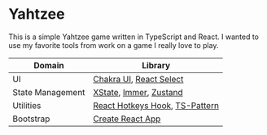 # Yahtzee

This is a simple Yahtzee game written in TypeScript and React. I wanted to use my favorite tools from work on a game I really love to play.


| Domain | Library |
|----|----|
| UI | [Chakra UI](https://chakra-ui.com/), [React Select](https://react-select.com/home)|
| State Management | [XState](https://xstate.js.org/), [Immer](https://immerjs.github.io/immer/), [Zustand](https://zustand-demo.pmnd.rs/)|
| Utilities | [React Hotkeys Hook](https://react-hotkeys-hook.vercel.app/),  [TS-Pattern](https://github.com/gvergnaud/ts-pattern) |
| Bootstrap | [Create React App](https://create-react-app.dev/) |
